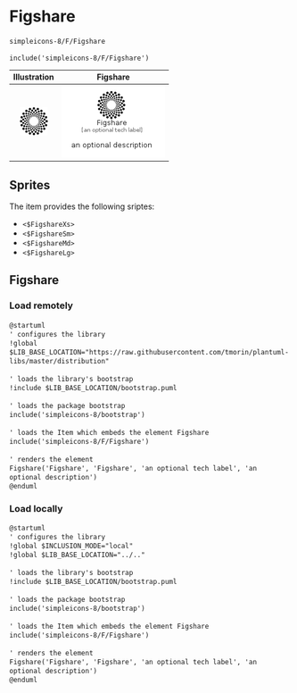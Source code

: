 # Figshare


```text
simpleicons-8/F/Figshare
```

```text
include('simpleicons-8/F/Figshare')
```



| Illustration | Figshare |
| :---: | :---: |
| ![illustration for Illustration](../../simpleicons-8/F/Figshare.png) | ![illustration for Figshare](../../simpleicons-8/F/Figshare.Local.png) |



## Sprites
The item provides the following sriptes:

- `<$FigshareXs>`
- `<$FigshareSm>`
- `<$FigshareMd>`
- `<$FigshareLg>`





## Figshare

### Load remotely
```plantuml
@startuml
' configures the library
!global $LIB_BASE_LOCATION="https://raw.githubusercontent.com/tmorin/plantuml-libs/master/distribution"

' loads the library's bootstrap
!include $LIB_BASE_LOCATION/bootstrap.puml

' loads the package bootstrap
include('simpleicons-8/bootstrap')

' loads the Item which embeds the element Figshare
include('simpleicons-8/F/Figshare')

' renders the element
Figshare('Figshare', 'Figshare', 'an optional tech label', 'an optional description')
@enduml
```

### Load locally
```plantuml
@startuml
' configures the library
!global $INCLUSION_MODE="local"
!global $LIB_BASE_LOCATION="../.."

' loads the library's bootstrap
!include $LIB_BASE_LOCATION/bootstrap.puml

' loads the package bootstrap
include('simpleicons-8/bootstrap')

' loads the Item which embeds the element Figshare
include('simpleicons-8/F/Figshare')

' renders the element
Figshare('Figshare', 'Figshare', 'an optional tech label', 'an optional description')
@enduml
```

